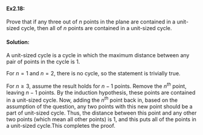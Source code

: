 #### Ex2.18:

Prove that if any three out of $n$ points in the plane are contained in a unit-sized cycle, then all of $n$ points are contained in a 
unit-sized cycle. 

#### Solution:

A unit-sized cycle is a cycle in which the maximum distance between any pair of points in the cycle is 1. 

For $n=1$ and $n=2$, there is no cycle, so the statement is trivially true. 

For $n\geq 3$, assume the result holds for $n-1$ points. Remove the $n^{th}$ point, leaving $n-1$ points. By the induction hypothesis, these 
points are contained in a unit-sized cycle. Now, adding the $n^{th}$ point back in, based on the assumption of the question, any two points 
with this new point should be a part of unit-sized cycle. Thus, the distance between this point and any other two points (which mean all
other points) is 1, and this puts all of the points in a unit-sized cycle.This completes the proof.

